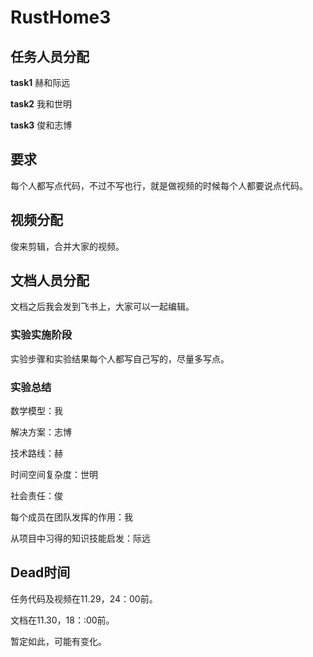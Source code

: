# RustHome3

## 任务人员分配
**task1**
赫和际远

**task2**
我和世明

**task3**
俊和志博

## 要求
每个人都写点代码，不过不写也行，就是做视频的时候每个人都要说点代码。

## 视频分配
俊来剪辑，合并大家的视频。

## 文档人员分配
文档之后我会发到飞书上，大家可以一起编辑。

### 实验实施阶段
实验步骤和实验结果每个人都写自己写的，尽量多写点。

### 实验总结
数学模型：我

解决方案：志博

技术路线：赫

时间空间复杂度：世明

社会责任：俊

每个成员在团队发挥的作用：我

从项目中习得的知识技能启发：际远

## Dead时间

任务代码及视频在11.29，24：00前。

文档在11.30，18：:00前。

暂定如此，可能有变化。